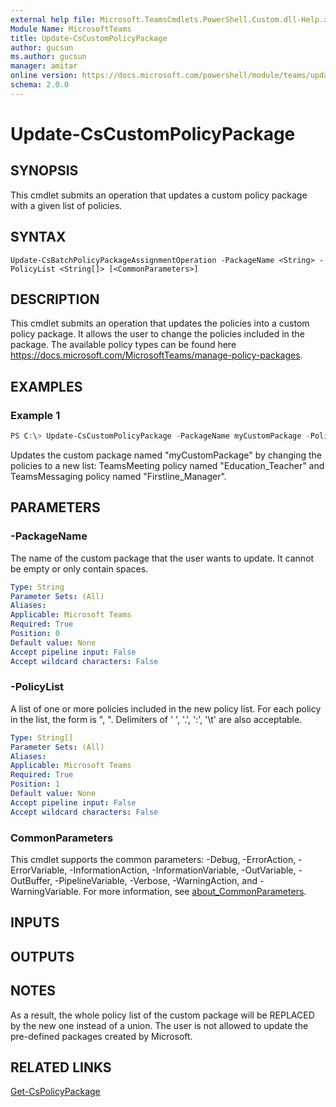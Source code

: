 ```yaml
---
external help file: Microsoft.TeamsCmdlets.PowerShell.Custom.dll-Help.xml
Module Name: MicrosoftTeams
title: Update-CsCustomPolicyPackage
author: gucsun
ms.author: gucsun
manager: amitar
online version: https://docs.microsoft.com/powershell/module/teams/update-CsCustomPolicyPackage
schema: 2.0.0
---
```


# Update-CsCustomPolicyPackage

## SYNOPSIS
This cmdlet submits an operation that updates a custom policy package with a given list of policies.

## SYNTAX

```
Update-CsBatchPolicyPackageAssignmentOperation -PackageName <String> -PolicyList <String[]> [<CommonParameters>]
```

## DESCRIPTION

This cmdlet submits an operation that updates the policies into a custom policy package. It allows the user to change the policies included in the package. The available policy types can be found here https://docs.microsoft.com/MicrosoftTeams/manage-policy-packages.

## EXAMPLES

### Example 1
```powershell
PS C:\> Update-CsCustomPolicyPackage -PackageName myCustomPackage -PolicyList "TeamsMeeting, Education_Teacher" , "TeamsMessaging, Firstline_Manager"
```

Updates the custom package named "myCustomPackage" by changing the policies to a new list: TeamsMeeting policy named "Education_Teacher" and TeamsMessaging policy named "Firstline_Manager".

## PARAMETERS

### -PackageName

The name of the custom package that the user wants to update. It cannot be empty or only contain spaces.

```yaml
Type: String
Parameter Sets: (All)
Aliases:
Applicable: Microsoft Teams
Required: True
Position: 0
Default value: None
Accept pipeline input: False
Accept wildcard characters: False
```

### -PolicyList

A list of one or more policies included in the new policy list. For each policy in the list, the form is "<PolicyType>, <PolicyName>". Delimiters of ' ', '.', ':', '\t' are also acceptable.

```yaml
Type: String[]
Parameter Sets: (All)
Aliases:
Applicable: Microsoft Teams
Required: True
Position: 1
Default value: None
Accept pipeline input: False
Accept wildcard characters: False
```

### CommonParameters
This cmdlet supports the common parameters: -Debug, -ErrorAction, -ErrorVariable, -InformationAction, -InformationVariable, -OutVariable, -OutBuffer, -PipelineVariable, -Verbose, -WarningAction, and -WarningVariable. For more information, see [about_CommonParameters](https://go.microsoft.com/fwlink/?LinkID=113216).

## INPUTS

## OUTPUTS

## NOTES
As a result, the whole policy list of the custom package will be REPLACED by the new one instead of a union. The user is not allowed to update the pre-defined packages created by Microsoft. 

## RELATED LINKS

[Get-CsPolicyPackage](Get-CsPolicyPackage.md)
